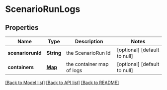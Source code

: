 # ScenarioRunLogs
## Properties

| Name | Type | Description | Notes |
|------------ | ------------- | ------------- | -------------|
| **scenariorunId** | **String** | the ScenarioRun Id | [optional] [default to null] |
| **containers** | [**Map**](ScenarioRunContainerLogs.md) | the container map of logs | [optional] [default to null] |

[[Back to Model list]](../README.md#documentation-for-models) [[Back to API list]](../README.md#documentation-for-api-endpoints) [[Back to README]](../README.md)


